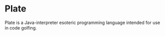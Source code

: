 # Plate
Plate is a Java-interpreter esoteric programming language intended for use in code golfing.
